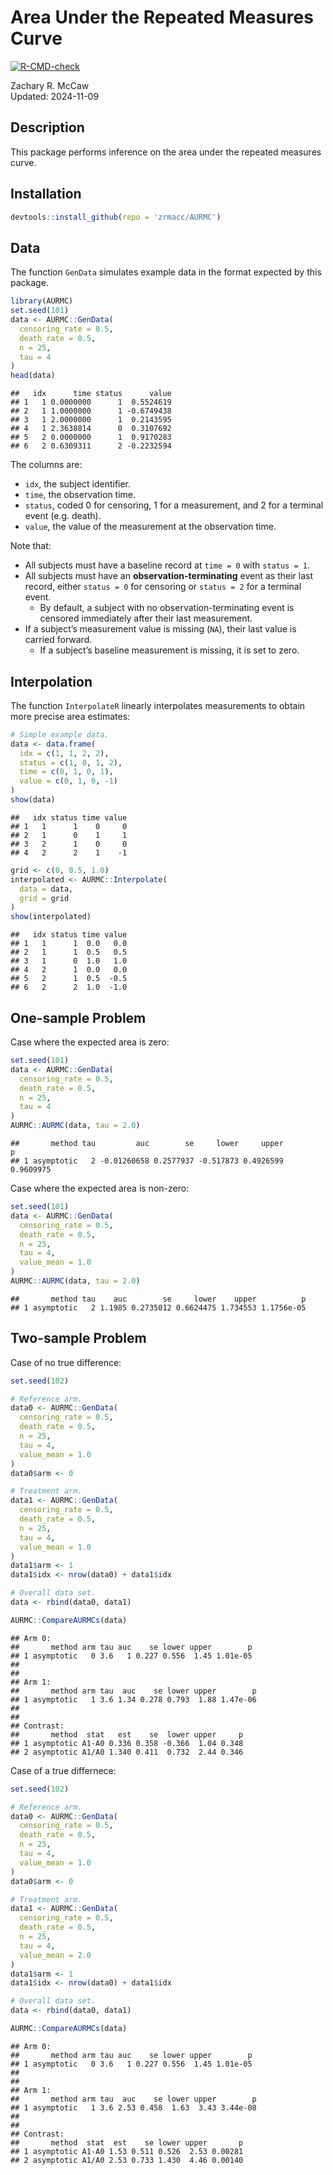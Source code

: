
# Area Under the Repeated Measures Curve

<!-- badges: start -->

[![R-CMD-check](https://github.com/zrmacc/AURMC/actions/workflows/R-CMD-check.yaml/badge.svg)](https://github.com/zrmacc/AURMC/actions/workflows/R-CMD-check.yaml)
<!-- badges: end -->

Zachary R. McCaw <br> Updated: 2024-11-09

## Description

This package performs inference on the area under the repeated measures
curve.

## Installation

``` r
devtools::install_github(repo = 'zrmacc/AURMC')
```

## Data

The function `GenData` simulates example data in the format expected by
this package.

``` r
library(AURMC)
set.seed(101)
data <- AURMC::GenData(
  censoring_rate = 0.5,
  death_rate = 0.5,
  n = 25,
  tau = 4
)
head(data)
```

    ##   idx      time status      value
    ## 1   1 0.0000000      1  0.5524619
    ## 2   1 1.0000000      1 -0.6749438
    ## 3   1 2.0000000      1  0.2143595
    ## 4   1 2.3638814      0  0.3107692
    ## 5   2 0.0000000      1  0.9170283
    ## 6   2 0.6309311      2 -0.2232594

The columns are:

- `idx`, the subject identifier.
- `time`, the observation time.
- `status`, coded 0 for censoring, 1 for a measurement, and 2 for a
  terminal event (e.g. death).
- `value`, the value of the measurement at the observation time.

Note that:

- All subjects must have a baseline record at `time = 0` with
  `status = 1`.
- All subjects must have an **observation-terminating** event as their
  last record, either `status = 0` for censoring or `status = 2` for a
  terminal event.
  - By default, a subject with no observation-terminating event is
    censored immediately after their last measurement.
- If a subject’s measurement value is missing (`NA`), their last value
  is carried forward.
  - If a subject’s baseline measurement is missing, it is set to zero.

## Interpolation

The function `InterpolateR` linearly interpolates measurements to obtain
more precise area estimates:

``` r
# Simple example data.
data <- data.frame(
  idx = c(1, 1, 2, 2),
  status = c(1, 0, 1, 2),
  time = c(0, 1, 0, 1),
  value = c(0, 1, 0, -1)
)
show(data)
```

    ##   idx status time value
    ## 1   1      1    0     0
    ## 2   1      0    1     1
    ## 3   2      1    0     0
    ## 4   2      2    1    -1

``` r
grid <- c(0, 0.5, 1.0)
interpolated <- AURMC::Interpolate(
  data = data,
  grid = grid
)
show(interpolated)
```

    ##   idx status time value
    ## 1   1      1  0.0   0.0
    ## 2   1      1  0.5   0.5
    ## 3   1      0  1.0   1.0
    ## 4   2      1  0.0   0.0
    ## 5   2      1  0.5  -0.5
    ## 6   2      2  1.0  -1.0

## One-sample Problem

Case where the expected area is zero:

``` r
set.seed(101)
data <- AURMC::GenData(
  censoring_rate = 0.5,
  death_rate = 0.5,
  n = 25,
  tau = 4
)
AURMC::AURMC(data, tau = 2.0)
```

    ##       method tau         auc        se     lower     upper         p
    ## 1 asymptotic   2 -0.01260658 0.2577937 -0.517873 0.4926599 0.9609975

Case where the expected area is non-zero:

``` r
set.seed(101)
data <- AURMC::GenData(
  censoring_rate = 0.5,
  death_rate = 0.5,
  n = 25,
  tau = 4,
  value_mean = 1.0
)
AURMC::AURMC(data, tau = 2.0)
```

    ##       method tau    auc        se     lower    upper          p
    ## 1 asymptotic   2 1.1985 0.2735012 0.6624475 1.734553 1.1756e-05

## Two-sample Problem

Case of no true difference:

``` r
set.seed(102)

# Reference arm.
data0 <- AURMC::GenData(
  censoring_rate = 0.5,
  death_rate = 0.5,
  n = 25,
  tau = 4,
  value_mean = 1.0
)
data0$arm <- 0

# Treatment arm.
data1 <- AURMC::GenData(
  censoring_rate = 0.5,
  death_rate = 0.5,
  n = 25,
  tau = 4,
  value_mean = 1.0
)
data1$arm <- 1
data1$idx <- nrow(data0) + data1$idx

# Overall data set.
data <- rbind(data0, data1)

AURMC::CompareAURMCs(data)
```

    ## Arm 0:
    ##       method arm tau auc    se lower upper        p
    ## 1 asymptotic   0 3.6   1 0.227 0.556  1.45 1.01e-05
    ## 
    ## 
    ## Arm 1:
    ##       method arm tau  auc    se lower upper        p
    ## 1 asymptotic   1 3.6 1.34 0.278 0.793  1.88 1.47e-06
    ## 
    ## 
    ## Contrast:
    ##       method  stat   est    se  lower upper     p
    ## 1 asymptotic A1-A0 0.336 0.358 -0.366  1.04 0.348
    ## 2 asymptotic A1/A0 1.340 0.411  0.732  2.44 0.346

Case of a true differnece:

``` r
set.seed(102)

# Reference arm.
data0 <- AURMC::GenData(
  censoring_rate = 0.5,
  death_rate = 0.5,
  n = 25,
  tau = 4,
  value_mean = 1.0
)
data0$arm <- 0

# Treatment arm.
data1 <- AURMC::GenData(
  censoring_rate = 0.5,
  death_rate = 0.5,
  n = 25,
  tau = 4,
  value_mean = 2.0
)
data1$arm <- 1
data1$idx <- nrow(data0) + data1$idx

# Overall data set.
data <- rbind(data0, data1)

AURMC::CompareAURMCs(data)
```

    ## Arm 0:
    ##       method arm tau auc    se lower upper        p
    ## 1 asymptotic   0 3.6   1 0.227 0.556  1.45 1.01e-05
    ## 
    ## 
    ## Arm 1:
    ##       method arm tau  auc    se lower upper        p
    ## 1 asymptotic   1 3.6 2.53 0.458  1.63  3.43 3.44e-08
    ## 
    ## 
    ## Contrast:
    ##       method  stat  est    se lower upper       p
    ## 1 asymptotic A1-A0 1.53 0.511 0.526  2.53 0.00281
    ## 2 asymptotic A1/A0 2.53 0.733 1.430  4.46 0.00140
